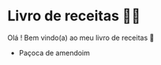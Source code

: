 # Livro de receitas :man_cook:

Olá ! Bem vindo(a) ao meu livro de receitas :call_me_hand: 

- Paçoca de amendoim
